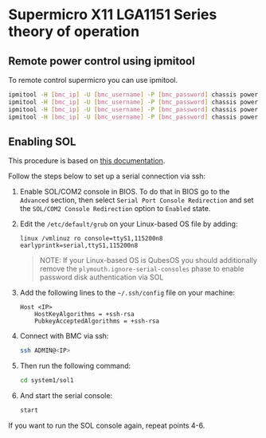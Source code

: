 # Supermicro X11 LGA1151 Series theory of operation

## Remote power control using ipmitool

To remote control supermicro you can use ipmitool.

```bash
ipmitool -H [bmc_ip] -U [bmc_username] -P [bmc_password] chassis power off
ipmitool -H [bmc_ip] -U [bmc_username] -P [bmc_password] chassis power on
ipmitool -H [bmc_ip] -U [bmc_username] -P [bmc_password] chassis power cycle
ipmitool -H [bmc_ip] -U [bmc_username] -P [bmc_password] chassis power reset
```

## Enabling SOL

This procedure is based on
[this documentation](https://www.fmad.io/blog/supermicro-serial-kvm).

Follow the steps below to set up a serial connection via ssh:

1. Enable SOL/COM2 console in BIOS. To do that in BIOS go to the `Advanced`
   section, then select `Serial Port Console Redirection` and set the
   `SOL/COM2 Console Redirection` option to `Enabled` state.

1. Edit the `/etc/default/grub` on your Linux-based OS file by adding:

    ```text
    linux /vmlinuz ro console=ttyS1,115200n8 earlyprintk=serial,ttyS1,115200n8
    ```

    > NOTE: If your Linux-based OS is QubesOS you should additionally remove the
      `plymouth.ignore-serial-consoles` phase to enable password disk
      authentication via SOL

1. Add the following lines to the `~/.ssh/config` file on your machine:

    ```text
    Host <IP>
    	HostKeyAlgorithms = +ssh-rsa
    	PubkeyAcceptedAlgorithms = +ssh-rsa
    ```

1. Connect with BMC via ssh:

    ```bash
    ssh ADMIN@<IP>
    ```

1. Then run the following command:

    ```bash
    cd system1/sol1
    ```

1. And start the serial console:

    ```bash
    start
    ```

If you want to run the SOL console again, repeat points 4-6.
